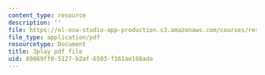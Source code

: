 ```yaml
---
content_type: resource
description: ''
file: https://ol-ocw-studio-app-production.s3.amazonaws.com/courses/res-6-012-introduction-to-probability-spring-2018/89069ff05127b2af6503f161ae166ada_2f9EfEga4Oo.pdf
file_type: application/pdf
resourcetype: Document
title: 3play pdf file
uid: 89069ff0-5127-b2af-6503-f161ae166ada
---
```

